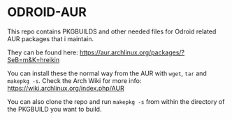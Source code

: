 ODROID-AUR
==========
This repo contains PKGBUILDS and other needed files for Odroid related AUR packages that i maintain.

They can be found here:
https://aur.archlinux.org/packages/?SeB=m&K=hreikin

You can install these the normal way from the AUR with `wget`, `tar` and `makepkg -s`. Check the Arch Wiki for more info: https://wiki.archlinux.org/index.php/AUR

You can also clone the repo and run `makepkg -s` from within the directory of the PKGBUILD you want to build.
